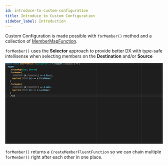 ```yaml
---
id: introduce-to-custom-configuration
title: Introduce to Custom Configuration
sidebar_label: Introduction
---
```


Custom Configuration is made possible with `forMember()` method and a collection of [MemberMapFunction](../fundamentals/#transformationtype). 

`forMember()` uses the **Selector** approach to provide better DX with type-safe intellisense when selecting members on the **Destination** and/or **Source**

![for-member](/gifs/for-member.gif)

`forMember()` returns a `CreateMemberFluentFunction` so we can chain multiple `forMember()` right after each other in one place.
